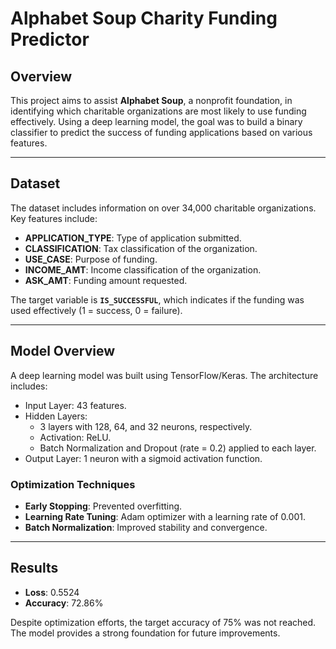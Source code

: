 # Alphabet Soup Charity Funding Predictor

## Overview

This project aims to assist **Alphabet Soup**, a nonprofit foundation, in identifying which charitable organizations are most likely to use funding effectively. Using a deep learning model, the goal was to build a binary classifier to predict the success of funding applications based on various features.

---

## Dataset

The dataset includes information on over 34,000 charitable organizations. Key features include:
- **APPLICATION_TYPE**: Type of application submitted.
- **CLASSIFICATION**: Tax classification of the organization.
- **USE_CASE**: Purpose of funding.
- **INCOME_AMT**: Income classification of the organization.
- **ASK_AMT**: Funding amount requested.

The target variable is **`IS_SUCCESSFUL`**, which indicates if the funding was used effectively (1 = success, 0 = failure).

---

## Model Overview

A deep learning model was built using TensorFlow/Keras. The architecture includes:
- Input Layer: 43 features.
- Hidden Layers:
  - 3 layers with 128, 64, and 32 neurons, respectively.
  - Activation: ReLU.
  - Batch Normalization and Dropout (rate = 0.2) applied to each layer.
- Output Layer: 1 neuron with a sigmoid activation function.

### Optimization Techniques
- **Early Stopping**: Prevented overfitting.
- **Learning Rate Tuning**: Adam optimizer with a learning rate of 0.001.
- **Batch Normalization**: Improved stability and convergence.

---

## Results

- **Loss**: 0.5524
- **Accuracy**: 72.86%

Despite optimization efforts, the target accuracy of 75% was not reached. The model provides a strong foundation for future improvements.
